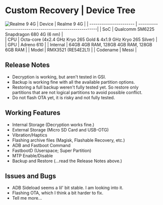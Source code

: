 # Custom Recovery | Device Tree
![Realme 9 4G](https://github.com/cd-Spidey/Random/blob/main/screenshots/realme-9-4g-transparent..png)
| Device                  | Realme 9 4G                                          |
| ----------------------- | ---------------------------------------------------------|
| SoC                     | Qualcomm SM6225 Snapdragon 680 4G (6 nm)                      |      
| CPU                     | Octa-core (4x2.4 GHz Kryo 265 Gold & 4x1.9 GHz Kryo 265 Silver)  |
| GPU                     | Adreno 610                                             |
| Internal                | 64GB 4GB RAM, 128GB 4GB RAM, 128GB 6GB RAM                 |
| Model                   | RMX3521 (RE54E2L1) |
| Codename                | Messi |
## Release Notes
* Decryption is working, but aren't tested in GSI.
* Backup is working fine with all the available partition options.
* Restoring a full backup weren't fully tested yet. So restore only partitions that are not logical partitions to avoid possible conflict.
* Do not flash OTA yet, it is risky and not fully tested.

## Working Features
* Internal Storage (Decryption works fine.)
* External Storage (Micro SD Card and USB-OTG)
* Vibration/Haptics
* Flashing archive files (Magisk, Flashable Recovery, etc.)
* ADB and Fastboot Command
* FastbootD (Userspace; Super Partition)
* MTP Enable/Disable
* Backup and Restore (...read the Release Notes above.)

## Issues and Bugs
* ADB Sideload seems a lil' bit stable. I am looking into it.
* Flashing OTA, which I think a bit harder to fix.
* Tell me more...
